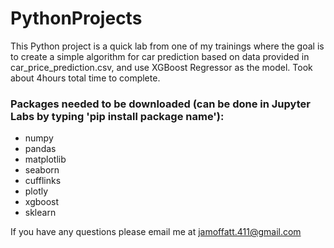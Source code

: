 # PythonProjects
This Python project is a quick lab from one of my trainings where the goal is to create a simple algorithm for car prediction based on data provided in car_price_prediction.csv, and use XGBoost Regressor as the model. Took about 4hours total time to complete. 
### Packages needed to be downloaded (can be done in Jupyter Labs by typing 'pip install package name'):
 - numpy
 - pandas
 - matplotlib
 - seaborn
 - cufflinks
 - plotly
 - xgboost
 - sklearn

If you have any questions please email me at jamoffatt.411@gmail.com
